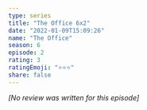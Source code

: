 ```yaml
---
type: series
title: "The Office 6x2"
date: "2022-01-09T15:09:26"
name: "The Office"
season: 6
episode: 2
rating: 3
ratingEmoji: "⭐️⭐️⭐️"
share: false
---
```


*[No review was written for this episode]*
